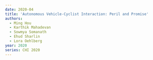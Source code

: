 ```yaml
---
date: 2020-04
title: 'Autonomous Vehicle-Cyclist Interaction: Peril and Promise'
authors:
  - Ming Hou
  - Karthik Mahadevan
  - Sowmya Somanath
  - Ehud Sharlin
  - Lora Oehlberg
year: 2020
series: CHI 2020
---
```


